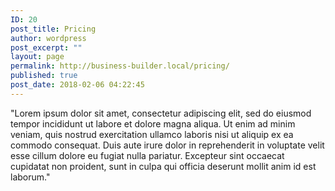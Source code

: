 ```yaml
---
ID: 20
post_title: Pricing
author: wordpress
post_excerpt: ""
layout: page
permalink: http://business-builder.local/pricing/
published: true
post_date: 2018-02-06 04:22:45
---
```

"Lorem ipsum dolor sit amet, consectetur adipiscing elit, sed do eiusmod tempor incididunt ut labore et dolore magna aliqua. Ut enim ad minim veniam, quis nostrud exercitation ullamco laboris nisi ut aliquip ex ea commodo consequat. Duis aute irure dolor in reprehenderit in voluptate velit esse cillum dolore eu fugiat nulla pariatur. Excepteur sint occaecat cupidatat non proident, sunt in culpa qui officia deserunt mollit anim id est laborum."